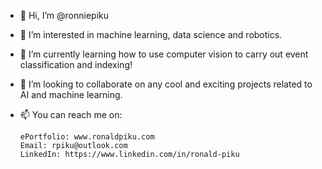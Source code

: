 - 👋 Hi, I’m @ronniepiku
- 👀 I’m interested in machine learning, data science and robotics.
- 🌱 I’m currently learning how to use computer vision to carry out event classification and indexing!
- 💞️ I’m looking to collaborate on any cool and exciting projects related to AI and machine learning.
- 📫 You can reach me on:

      ePortfolio: www.ronaldpiku.com
      Email: rpiku@outlook.com
      LinkedIn: https://www.linkedin.com/in/ronald-piku

<!---
ronniepiku/ronniepiku is a ✨ special ✨ repository because its `README.md` (this file) appears on your GitHub profile.
You can click the Preview link to take a look at your changes.
--->
